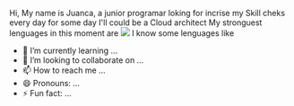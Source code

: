 Hi, My name is Juanca, a junior programar loking for incrise my Skill cheks every day for some day I'll could be a Cloud architect
My stronguest lenguages in this moment are
<img src="https://cdn-icons-png.freepik.com/512/5813/5813738.png?uid=R165052703&ga=GA1.1.1764556811.1727911206" style="color: transparent;">
I know some lenguages like 
- 🌱 I’m currently learning ...
- 💞️ I’m looking to collaborate on ...
- 📫 How to reach me ...
- 😄 Pronouns: ...
- ⚡ Fun fact: ...

<!---
juanca1620/juanca1620 is a ✨ special ✨ repository because its `README.md` (this file) appears on your GitHub profile.
You can click the Preview link to take a look at your changes.
--->
